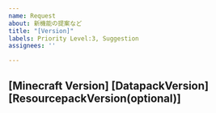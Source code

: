 ```yaml
---
name: Request
about: 新機能の提案など
title: "[Version]"
labels: Priority Level:3, Suggestion
assignees: ''

---
```


## [Minecraft Version] [DatapackVersion] [ResourcepackVersion(optional)]
